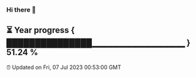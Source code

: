 ### Hi there 👋
⏳ Year progress { ███████████████▁▁▁▁▁▁▁▁▁▁▁▁▁▁▁ } 51.24 %
---
⏰ Updated on Fri, 07 Jul 2023 00:53:00 GMT

